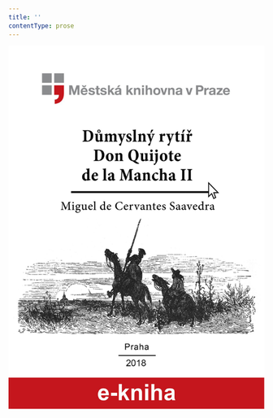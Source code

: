 ```yaml
---
title: ''
contentType: prose
---
```


![obalka_don_quijote_ii.jpg](./resources/obalka_don_quijote_ii_fmt.png)
